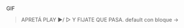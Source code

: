 <gs-toolbox toolbox-url="https://gobstones.runners.mumuki.io/assets/minimal-kindergarten-toolbox.xml"></gs-toolbox>

<gs-attire attire-url="https://raw.githubusercontent.com/MumukiProject/mumuki-guia-gobstones-primeros-programas-kinder/master/assets/attires/config_1602275364592.json"></gs-attire>

GIF

> APRETÁ PLAY :arrow_forward:/ ▷ Y FIJATE QUE PASA. default con bloque ->